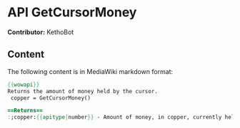 # API GetCursorMoney

**Contributor:** KethoBot

## Content

The following content is in MediaWiki markdown format:

```mediawiki
{{wowapi}}
Returns the amount of money held by the cursor.
 copper = GetCursorMoney()

==Returns==
:;copper:{{apitype|number}} - Amount of money, in copper, currently held on the cursor.
```